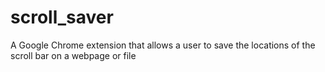 # scroll_saver
A Google Chrome extension that allows a user to save the locations of the scroll bar on a webpage or file
